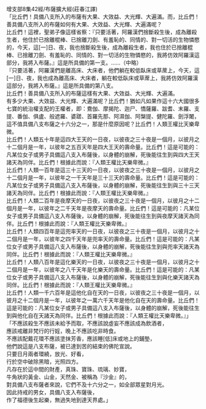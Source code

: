 增支部8集42經/布薩擴大經(莊春江譯)  
「比丘們！具備八支所入的布薩有大果、大效益、大光輝、大遍滿。而，比丘們！善具備八支所入的布薩如何有大果、大效益、大光輝、大遍滿呢？  
比丘們！這裡，聖弟子像這樣省察：『只要活著，阿羅漢們捨斷殺生後，成為離殺生者，他住於已捨離棍棒、已捨離刀劍、有羞恥的、同情的、對一切活的生物憐愍的，今天，這[一]日、夜，我也捨斷殺生後，成為離殺生者，我也住於已捨離棍棒、已捨離刀劍、有羞恥的、同情的、對一切活的生物憐愍的，我將仿效阿羅漢這部分，我將入布薩。』這是所具備的第一支。……（中略）  
『只要活著，阿羅漢們是離高床、大床者，他們躺在較低臥床或草蓆上，今天，這[一]日、夜，我也成為離高床、大床者，躺在較低臥床或草蓆上，我將仿效阿羅漢這部分，我將入布薩。』這是所具備的第八支。  
比丘們！善具備八支所入的布薩這樣有大果、大效益、大光輝、大遍滿。  
有多少大果、大效益、大光輝、大遍滿呢？比丘們！猶如凡如果作這十六大國很多七寶的統治權支配的王權者，即：鴦伽、摩揭陀、迦尸、憍薩羅、跋耆、末羅、支提、番伽、俱盧、般遮羅、婆蹉、首羅先那、阿濕伽、阿槃提、健陀羅、劍浮闍，這不值具備八支布薩之十六分之一，那是什麼原因呢？比丘們！人類王權比天樂卑微。  
比丘們！人類五十年是這四大王天的一日夜，以彼夜之三十夜是一個月，以彼月之十二個月是一年，以彼年之五百天年是四大王天的壽命量。比丘們！這是可能的：凡某位女子或男子具備這八支入布薩後，以身體的崩解，死後能往生到與四大王天諸天為同伴。比丘們！根據此而說：『人類王權比天樂卑微。』  
比丘們！人類一百年是這三十三天的一日夜，以彼夜之三十夜是一個月，以彼月之十二個月是一年，以彼年之一千天年是三十三天的壽命量。比丘們！這是可能的：凡某位女子或男子具備這八支入布薩後，以身體的崩解，死後能往生到與三十三天諸天為同伴。比丘們！根據此而說：『人類王權比天樂卑微。』  
比丘們！人類二百年是夜摩天的一日夜，以彼夜之三十夜是一個月，以彼月之十二個月是一年，以彼年之二千天年是夜摩天的壽命量。比丘們！這是可能的：凡某位女子或男子具備這八支入布薩後，以身體的崩解，死後能往生到與夜摩天諸天為同伴。比丘們！根據此而說：『人類王權比天樂卑微。』  
比丘們！人類四百年是這兜率天的一日夜，以彼夜之三十夜是一個月，以彼月之十二個月是一年，以彼年之四千天年是兜率天的壽命量。比丘們！這是可能的：凡某位女子或男子具備這八支入布薩後，以身體的崩解，死後能往生到與兜率天諸天為同伴。比丘們！根據此而說：『人類王權比天樂卑微。』  
比丘們！人類八百年是這化樂天的一日夜，以彼夜之三十夜是一個月，以彼月之十二個月是一年，以彼年之八千天年是化樂天的壽命量。比丘們！這是可能的：凡某位女子或男子具備這八支入布薩後，以身體的崩解，死後能往生到與化樂天諸天為同伴。比丘們！根據此而說：『人類王權比天樂卑微。』  
比丘們！人類一千六百年是這他化自在天的一日夜，以彼夜之三十夜是一個月，以彼月之十二個月是一年，以彼年之一萬六千天年是他化自在天的壽命量。比丘們！這是可能的：凡某位女子或男子具備這八支入布薩後，以身體的崩解，死後能往生到與他化自在天諸天為同伴。比丘們！根據此而說：『人類王權比天樂卑微。』」  
「不應該殺生不應該未給予而取，不應該說虛妄不應該成為飲酒者，  
應該戒離非梵行的行婬，晚上不應該吃非時食。  
不應該配戴花環不應該塗抹芳香，應該睡[低]床或地上的鋪墊，  
他們說這是八支布薩，被已達到苦的結束的佛陀宣說。  
只要日月兩者環繞，放光、好看，  
行於空中破除黑暗，光照四方。  
凡存在於這中間的財產，真珠、寶珠、琉璃、妙寶，  
牛角狀的黃金、山金，天然金、被稱為『沙金』的，  
對具備八支布薩者來說，它們不及十六分之一，如全部眾星對月光。  
因此持戒的男女，具備八支入布薩後，  
作了福德後生起樂，無過失地到達天界處。」  
  
  
